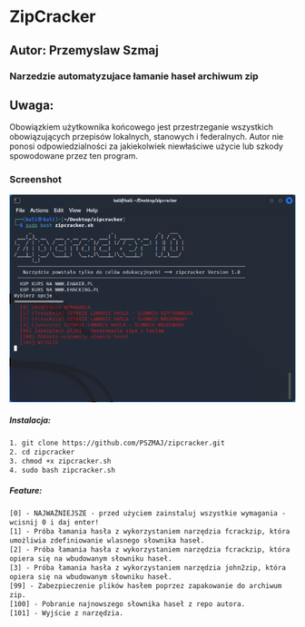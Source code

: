 # ZipCracker
## Autor: Przemyslaw Szmaj
### Narzedzie automatyzujace łamanie haseł archiwum zip



## Uwaga:
Obowiązkiem użytkownika końcowego jest przestrzeganie wszystkich obowiązujących przepisów lokalnych, stanowych i federalnych.
Autor nie ponosi odpowiedzialności za jakiekolwiek niewłaściwe użycie lub szkody spowodowane przez ten program.

### Screenshot

![Alt text](https://raw.githubusercontent.com/PSZMAJ/zipcracker/main/zipcracker.PNG "zipcracker")



##### Instalacja:
```
1. git clone https://github.com/PSZMAJ/zipcracker.git
2. cd zipcracker 
3. chmod +x zipcracker.sh
4. sudo bash zipcracker.sh
```


##### Feature:
```
[0] - NAJWAŻNIEJSZE - przed użyciem zainstaluj wszystkie wymagania - wcisnij 0 i daj enter!
[1] - Próba łamania hasła z wykorzystaniem narzędzia fcrackzip, która umożliwia zdefiniowanie wlasnego słownika haseł.
[2] - Próba łamania hasła z wykorzystaniem narzędzia fcrackzip, która opiera się na wbudowanym słowniku haseł.
[3] - Próba łamania hasła z wykorzystaniem narzędzia john2zip, która opiera się na wbudowanym słowniku haseł.
[99] - Zabezpieczenie plików hasłem poprzez zapakowanie do archiwum zip.
[100] - Pobranie najnowszego słownika haseł z repo autora.
[101] - Wyjście z narzędzia.
```
